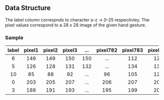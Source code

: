 
## Data Structure

The label column correspnds to character a-z -> 0-25 respecitvley. The pixel values correspond to a 28 x 28 image of the given hand gesture.


### Sample

| label | pixel1 | pixel2 | pixel3 | ... | pixel782 | pixel783 | pixel784 |
|:-----:|:------:|:------:|:------:|:----:|:-------:|:--------:|:--------:|
| 6 | 149 | 149 | 150 | 150 | ... | 112 | 120 | 107 |
| 5 | 126 | 128 | 131 | 132 | ... | 134 | 135 | 135 |
| 10 | 85 | 88 | 92 |  ...  | 96| 105 | 123 |
| 0 | 203 | 205 | 207 |  ... | 206| 207 | 209 |
| 3 | 188 | 191 | 193 |  ... | 195| 199 | 201 |
